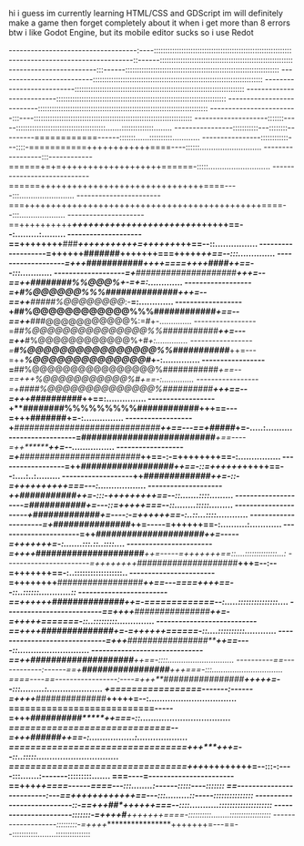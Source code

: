 hi i guess
im currently learning HTML/CSS and GDScript
im will definitely make a game then forget completely about it when i get more than 8 errors
btw i like Godot Engine, but its mobile editor sucks so i use Redot



-----------------------------------:----::::::::::::::::::::::::::::::::::::::::::::::::::::::::::::
----------------------------------::------::::::::::::::::::::::::::::::::::::::::::::::::::::::::::
------------------------:::------:::::::::::::::::::::::::::::::::::::::::::::::::::::::::::::::::::
--------------------------::::::::::::::::::::::::::::::::::::::::::::::::::::::::::::::::::::::::::
--------------------------::::::::::::::::::::::::::::::::::::::::::::::::::::::::::::::::::::::::::
--------------------------::::::::::::::::::::::::::::::::::::::::::::::::::::::::::::::::::::::::::
--------------------------::::::::::::::::::::::::::::::::::::::::::::::::::::::::::::::::::::::::::
------------------------:::----:::::::::::::::::::::::::::::::::::::::::::::::::::::::::::::::::::::
--------------------:::::::-----:::::::::::::::::::::::::::::::::::::::.......::::::::::::::........
----------------:::::::::::---::::::::---------============------:::::::......::::::::::............
----------------::::::::::::---::::-===========++++++++++++====----::::::...........................
-----------------:::------------======+=+=+++++++++++++++++++======-:::::...........................
----------------------------======+++++++++++++++++++++++++++++++====----:::........................
-----------------------===+++++++++++++++++++++++++++++++++++++++++++++====--:::....................
---------------------==++++++++++*********+++++++++++++++++++++++*****++++++==--:.........:.........
--------------------==++++++++****###*********+++++++++++=++++++***********+++==--::................
-------------------=++++++******#######**********+++++++===+++++*************++==--:::..............
-------------------=+++*********###########*********++++====++++****####*******++==--:::............
-------------------=+***####################*********+++=--==++***########%%@@@%+-=*+=:.............
------------------=+*#%@@@@@@%%%##############*******+++=--==++***#####%@@@@@@@@*:-**=:.............
------------------+##%@@@@@@@@@@@@%%%############*****+==--==++***###@@@@@@@@@@@%:=#+-..............
-----------------=*##%@@@@@@@@@@@@@@@%%###########****++=---=++***#%@@@@@@@@@@@@%+#*+:..............
-----------------=**#%@@@@@@@@@@@@@@@@%%###########***++=---=++***%@@@@@@@@@@@@@@#*+-:..............
-----------------=**##%@@@@@@@@@@@@@@@@%###########****+==--==+++*%@@@@@@@@@@@%#*+==-:..............
-----------------=+*####%@@@@@@@@@@@@@@%##########****+++==--=+++**##########***++==:...............
------------------+**########%%%%%%%%%############****+++==---=+++**#######******+=-:...............
------------------+***#############################****++==---==+*****#####******+=-.....:..........
------------------=******##########################*****+==----=++*************++=--................
------------------=+*******########################*****++==-:-=++++********++++==-:................
------------------=++*************##*################***++==-::=++++++***+++++==--:....:..:.........
-------------------++****************##***###########****++=-::-=++++++++++===---:..................
--------------------++*********************###########***++=-:::-+++++++++==--::.......::::.........
--------------------=**********************###########****+=---::=+++++===--::........:::::.........
---------------------+********************#############***+=----:-=++++++==-:..::...::::............
---------------------=+**************##***#############***++=-----=++++++==-:..........:............
----------------------=++**********#####################**++=-----=+++++++=-:.......:::.::..::::....
-----------------------=++***++***#####################***++=-----=+++++++==::....::::::::::::::...:
-----------------------=++++++++**####################***+++=--:--=+++++++==-:..::::::::::::::::::..
-----------------------=++++++++**#################******++==---====++++==--::..::::::............::
------------------------==++++++***##############*******++=-=============--:.....:::::::::::::::....
--------------------------==++++***###############*****++=-=+++++=======-::..:::::::::..............
---------------------------==++++***##############*****+=-=++++++======-::....::::::::::............
------------------------------=+++**################***********++==----::...........................
------------------------------==++*****####################***++==-::::.............................
----------==------------:------==+****#################****+++===-:::...............................
====----==-----------------:----=+++**################****+++++=--:::.........:.....................
+=================-------:------=++++***##############****+++++=--:.................................
===========================-----=+++*******##########*****++===-::..................................
==============================--=+++**********######*****++==-:.................:...................
=================================+++********++**********+=--::..:::::...............................
=================================+++*********+++++++++=--:::-:----:::.......:-------:::::::::.......
===----=-----------------------==+++***********++====------====---:::........:------:::::----:::::::
==-------------------------:---==++****************++++++++++==---:::.........::-----:::::::::::::::
---------------------------::-==+++**********##*******++++++===--::::...........::::::::::::::::::::
----------------------:::::::-=++++***********#*****+++++++====-::::::::::........::::::::::::::::::
-------------------:::::::::-=++++*****************+++++++=---==--:::::::::::........:::::::::::::::
